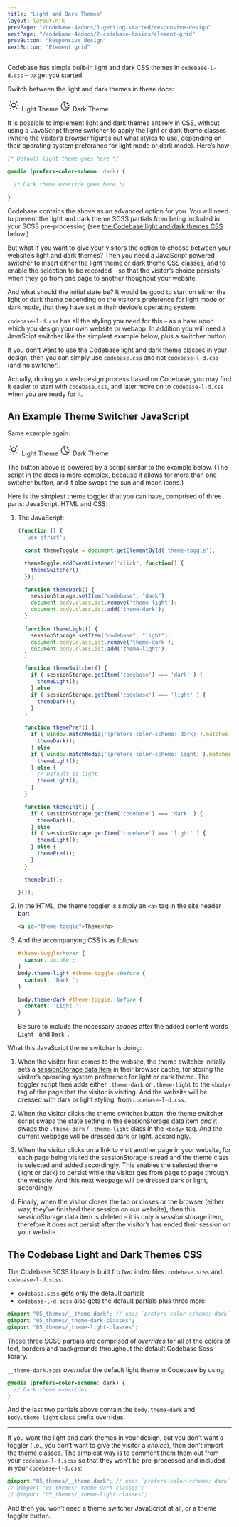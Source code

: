 ```yaml
---
title: "Light and Dark Themes"
layout: layout.njk
prevPage: "/codebase-4/docs/1-getting-started/responsive-design"
nextPage: "/codebase-4/docs/2-codebase-basics/element-grid"
prevButton: "Responsive design"
nextButton: "Element grid"
---
```


<p class="t-lg t-thin">Codebase has simple built-in light and dark CSS themes in <code>codebase-l-d.css</code> – to get you started.</p>

Switch between the light and dark themes in these docs: 

<a class="btn btn-primary theme-toggle mb-3" style="width: 156px;">
  <span class="theme-sun flex flex-middle">
    <svg xmlns="http://www.w3.org/2000/svg" class="icon icon-tabler icon-tabler-sun" width="28" height="28" viewBox="0 0 24 24" stroke-width="1.5" stroke="currentColor" fill="none" stroke-linecap="round" stroke-linejoin="round"><path stroke="none" d="M0 0h24v24H0z" fill="none"/><circle cx="12" cy="12" r="4" /><path d="M3 12h1m8 -9v1m8 8h1m-9 8v1m-6.4 -15.4l.7 .7m12.1 -.7l-.7 .7m0 11.4l.7 .7m-12.1 -.7l-.7 .7" /></svg>
    <span>Light Theme</span>
  </span>
  <span class="theme-moon flex flex-middle">
    <svg xmlns="http://www.w3.org/2000/svg" class="icon icon-tabler icon-tabler-moon-stars" width="24" height="24" viewBox="0 0 24 24" stroke-width="1.5" stroke="currentColor" fill="none" stroke-linecap="round" stroke-linejoin="round"><path stroke="none" d="M0 0h24v24H0z" fill="none"/><path d="M12 3c.132 0 .263 0 .393 0a7.5 7.5 0 0 0 7.92 12.446a9 9 0 1 1 -8.313 -12.454z" /><path d="M17 4a2 2 0 0 0 2 2a2 2 0 0 0 -2 2a2 2 0 0 0 -2 -2a2 2 0 0 0 2 -2" /><path d="M19 11h2m-1 -1v2" /></svg>
    <span>Dark Theme</span>
  </span>
</a>

It is possible to implement light and dark themes entirely in CSS, without using a JavaScript theme switcher to apply the light or dark theme classes (where the visitor’s browser figures out what styles to use, depending on their operating system preferance for light mode or dark mode). Here’s how:

```css
/* Default light theme goes here */

@media (prefers-color-scheme: dark) {

  /* Dark theme override goes here */

}
```

Codebase contains the above as an advanced option for you. You will need to prevent the light and dark theme SCSS partials from being included in your SCSS pre-processing (see [the Codebase light and dark themes CSS](#the-codebase-light-and-dark-themes-css) below.)

But what if you want to give your visitors the option to choose between your website’s light and dark themes? Then you need a JavaScript powered switcher to insert either the light theme or dark theme CSS classes, and to enable the selection to be recorded – so that the visitor’s choice persists when they go from one page to another thoughout your website.

And what should the initial state be? It would be good to start on either the light or dark theme depending on the visitor’s preference for light mode or dark mode, that they have set in their device’s operating system.

`codebase-l-d.css` has all the styling you need for this – as a base upon which you design your own website or webapp. In addition you will need a JavaScipt switcher like the simplest example below, plus a switcher button.

<div class="bl-heavy b-color-primary bg-color-primary-alt mb-3 p-2">
  <p>If you don’t want to use the Codebase light and dark theme classes in your design, then you can simply use <code>codebase.css</code> and not <code>codebase-l-d.css</code> (and no switcher).
  <p class="mb-0">Actually, during your web design process based on Codebase, you may find it easier to start with <code>codebase.css</code>, and later move on to <code>codebase-l-d.css</code> when you are ready for it.</p>
</div>

## An Example Theme Switcher JavaScript

Same example again:

<a class="btn btn-primary theme-toggle mb-3 " style="width: 156px;">
  <span class="theme-sun flex flex-middle">
    <svg xmlns="http://www.w3.org/2000/svg" class="icon icon-tabler icon-tabler-sun" width="28" height="28" viewBox="0 0 24 24" stroke-width="1.5" stroke="currentColor" fill="none" stroke-linecap="round" stroke-linejoin="round"><path stroke="none" d="M0 0h24v24H0z" fill="none"/><circle cx="12" cy="12" r="4" /><path d="M3 12h1m8 -9v1m8 8h1m-9 8v1m-6.4 -15.4l.7 .7m12.1 -.7l-.7 .7m0 11.4l.7 .7m-12.1 -.7l-.7 .7" /></svg>
    <span>Light Theme</span>
  </span>
  <span class="theme-moon flex flex-middle">
    <svg xmlns="http://www.w3.org/2000/svg" class="icon icon-tabler icon-tabler-moon-stars" width="24" height="24" viewBox="0 0 24 24" stroke-width="1.5" stroke="currentColor" fill="none" stroke-linecap="round" stroke-linejoin="round"><path stroke="none" d="M0 0h24v24H0z" fill="none"/><path d="M12 3c.132 0 .263 0 .393 0a7.5 7.5 0 0 0 7.92 12.446a9 9 0 1 1 -8.313 -12.454z" /><path d="M17 4a2 2 0 0 0 2 2a2 2 0 0 0 -2 2a2 2 0 0 0 -2 -2a2 2 0 0 0 2 -2" /><path d="M19 11h2m-1 -1v2" /></svg>
    <span>Dark Theme</span>
  </span>
</a>

The button above is powered by a script similar to the example below. (The script in the docs is more complex, because it allows for more than one switcher button, and it also swaps the sun and moon icons.)

Here is the simplest theme toggler that you can have, comprised of three parts: JavaScript, HTML and CSS:

1. The JavaScript:

    ```js
    (function () {
      'use strict';

      const themeToggle = document.getElementById('theme-toggle');

      themeToggle.addEventListener('click', function() {
        themeSwitcher();
      });

      function themeDark() {
        sessionStorage.setItem("codebase", "dark");
        document.body.classList.remove('theme-light');
        document.body.classList.add('theme-dark');
      }

      function themeLight() {
        sessionStorage.setItem("codebase", "light");
        document.body.classList.remove('theme-dark');
        document.body.classList.add('theme-light');
      }

      function themeSwitcher() {
        if ( sessionStorage.getItem('codebase') === 'dark' ) {
          themeLight();
        } else
        if ( sessionStorage.getItem('codebase') === 'light' ) {
          themeDark();
        }
      }

      function themePref() {
        if ( window.matchMedia('(prefers-color-scheme: dark)').matches ) {
          themeDark();
        } else
        if ( window.matchMedia('(prefers-color-scheme: light)').matches ) {
          themeLight();
        } else {
          // Default is light
          themeLight();
        }
      }

      function themeInit() {
        if ( sessionStorage.getItem('codebase') === 'dark' ) {
          themeDark();
        } else
        if ( sessionStorage.getItem('codebase') === 'light' ) {
          themeLight();
        } else {
          themePref();
        }
      }

      themeInit();

    }());
    ```

2. In the HTML, the theme toggler is simply an `<a>` tag in the site header bar:

    ```html
    <a id="theme-toggle">Theme</a>
    ```

3. And the accompanying CSS is as follows:

    ```css
    #theme-toggle:hover {
      cursor: pointer;
    }
    body.theme-light #theme-toggle::before {
      content: 'Dark ';
    }

    body.theme-dark #theme-toggle::before {
      content: 'Light ';
    }
    ```
    Be sure to include the necessary _spaces_ after the added content words `Light ` and `Dark `.

What this JavaScript theme switcher is doing:

1. When the visitor first comes to the website, the theme switcher initially sets a [sessionStorage data item](https://javascript.info/localstorage#sessionstorage) in their browser cache, for storing the visitor’s operating system preference for light or dark theme. The toggler script then adds either `.theme-dark` or `.theme-light` to the `<body>` tag of the page that the visitor is visiting. And the website will be dressed with dark or light styling, from `codebase-l-d.css`.

2. When the visitor clicks the theme switcher button, the theme switcher script swaps the state setting in the sessionStorage data item _and_ it swaps the `.theme-dark` / `.theme-light` class in the `<body>` tag. And the current webpage will be dressed dark or light, accordingly.

3. When the visitor clicks on a link to visit another page in your website, for each page being visited the sessionStorage is read and the theme class is selected and added accordingly. This enables the selected theme (light or dark) to persist while the visitor ges from page to page through the website. And this next webpage will be dressed dark or light, accordingly.

4. Finally, when the visitor closes the tab or closes or the browser (either way, they’ve finished their session on our website), then this sessionStorage data item is deleted – it is only a _session_ storage item, therefore it does not persist after the visitor’s has ended their session on your website.

## The Codebase Light and Dark Themes CSS

The Codebase SCSS library is built fro _two_ index files: `codebase.scss` and `codebase-l-d.scss`.

* `codebase.scss` gets only the default partials
* `codebase-l-d.scss` also gets the default partials plus three more:

```scss
@import "05_themes/__theme-dark"; // uses `prefers-color-scheme: dark`
@import "05_themes/_theme-dark-classes";
@import "05_themes/_theme-light-classes";
```

These three SCSS partials are comprised of _overrides_ for all of the colors of text, borders and backgrounds throughout the default Codebase Scss library.

`__theme-dark.scss` _overrides_ the default light theme in Codebase by using:

```scss
@media (prefers-color-scheme: dark) {
  // Dark theme overrides
}
```

And the last two partials above contain the `body.theme-dark` and `body.theme-light` class prefix overrides.

***

If you want the light and dark themes in your design, but you don’t want a toggler (i.e., you don’t want to give the visitor a _choice_), then don’t import the theme classes. The simplest way is to comment them them out from your `codebase-l-d.scss` so that they won't be pre-processed and included in your `codebase-l-d.css`:

```scss
@import "05_themes/__theme-dark"; // uses `prefers-color-scheme: dark`
// @import "05_themes/_theme-dark-classes";
// @import "05_themes/_theme-light-classes";
```

And then you won’t need a theme switcher JavaScript at all, or a theme toggler button.